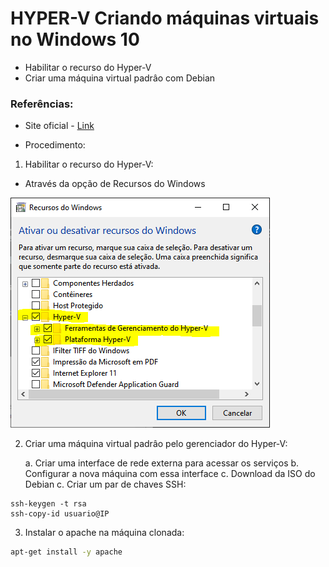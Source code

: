 # HYPER-V Criando máquinas virtuais no Windows 10

- Habilitar o recurso do Hyper-V 
- Criar uma máquina virtual padrâo com Debian

### Referências:

- Site oficial - [Link](https://docs.microsoft.com/pt-br/virtualization/hyper-v-on-windows/quick-start/enable-hyper-v)

- Procedimento:

1. Habilitar o recurso do Hyper-V:

- Através da opção de Recursos do Windows

![Arquitetura](hyperv_grafico.PNG)

2. Criar uma máquina virtual padrâo pelo gerenciador do Hyper-V:

    a. Criar uma interface de rede externa para acessar os serviços
    b. Configurar a nova máquina com essa interface
    c. Download da ISO do Debian
    c. Criar um par de chaves SSH:

```
ssh-keygen -t rsa
ssh-copy-id usuario@IP
```

3. Instalar o apache na máquina clonada:

```sh
apt-get install -y apache
```

